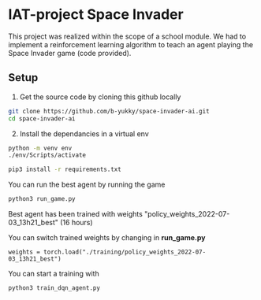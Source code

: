 # IAT-project Space Invader

This project was realized within the scope of a school module.
We had to implement a reinforcement learning algorithm to teach an agent playing the Space Invader game (code provided).

## Setup

1. Get the source code by cloning this github locally
```bash
git clone https://github.com/b-yukky/space-invader-ai.git
cd space-invader-ai
```

2. Install the dependancies in a virtual env
```bash
python -m venv env
./env/Scripts/activate
```
```bash
pip3 install -r requirements.txt
```

You can run the best agent by running the game
```bash
python3 run_game.py
```

Best agent has been trained with weights "policy_weights_2022-07-03_13h21_best"
 (16 hours)

You can switch trained weights by changing in **run_game.py**
```
weights = torch.load("./training/policy_weights_2022-07-03_13h21_best")
```

You can start a training with
```
python3 train_dqn_agent.py
```

